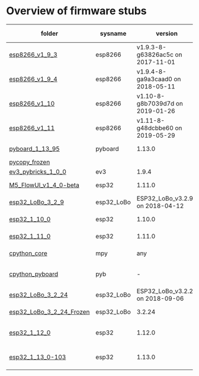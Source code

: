 # Overview of firmware stubs 

| folder | sysname | version | release | machine | # stubs | stubber version 
|--------|---------|---------|---------|---------|---------|----------------
| [esp8266_v1_9_3](C:\develop\MyPython\micropython-stubs\stubs\esp8266_v1_9_3\modules.json)| esp8266 | v1.9.3-8-g63826ac5c on 2017-11-01 | 2.0.0(5a875ba) | ESP module with ESP8266 | 57 | 1.1.2
| [esp8266_v1_9_4](C:\develop\MyPython\micropython-stubs\stubs\esp8266_v1_9_4\modules.json)| esp8266 | v1.9.4-8-ga9a3caad0 on 2018-05-11 | 2.2.0-dev(9422289) | ESP module with ESP8266 | 43 | 1.1.2
| [esp8266_v1_10](C:\develop\MyPython\micropython-stubs\stubs\esp8266_v1_10\modules.json)| esp8266 | v1.10-8-g8b7039d7d on 2019-01-26 | 2.2.0-dev(9422289) | ESP module with ESP8266 | 67 | 1.1.0
| [esp8266_v1_11](C:\develop\MyPython\micropython-stubs\stubs\esp8266_v1_11\modules.json)| esp8266 | v1.11-8-g48dcbbe60 on 2019-05-29 | 2.2.0-dev(9422289) | ESP module with ESP8266 | 65 | 1.1.0
| [pyboard_1_13_95](C:\develop\MyPython\micropython-stubs\stubs\pyboard_1_13_95\modules.json)| pyboard | 1.13.0 | 1.13.0 | PYBv1.1 with STM32F405RG | 47 | 1.3.4
| [pycopy_frozen](C:\develop\MyPython\micropython-stubs\stubs\pycopy_frozen\modules.json)|  |  |  |  | -2 | 
| [ev3_pybricks_1_0_0](C:\develop\MyPython\micropython-stubs\stubs\ev3_pybricks_1_0_0\modules.json)| ev3 | 1.9.4 | v1.0.0 | ev3 | 80 | 1.3.2
| [M5_FlowUI_v1_4_0-beta](C:\develop\MyPython\micropython-stubs\stubs\M5_FlowUI_v1_4_0-beta\modules.json)| esp32 | 1.11.0 | 1.11.0 | ESP32 module with ESP32 | 129 | 1.3.1
| [esp32_LoBo_3_2_9](C:\develop\MyPython\micropython-stubs\stubs\esp32_LoBo_3_2_9\modules.json)| esp32_LoBo | ESP32_LoBo_v3.2.9 on 2018-04-12 | 3.2.9 | ESP32 board with ESP32 | 68 | 1.1.2
| [esp32_1_10_0](C:\develop\MyPython\micropython-stubs\stubs\esp32_1_10_0\modules.json)| esp32 | 1.10.0 | 1.10.0 | ESP32 module with ESP32 | 65 | 1.3.2
| [esp32_1_11_0](C:\develop\MyPython\micropython-stubs\stubs\esp32_1_11_0\modules.json)| esp32 | 1.11.0 | 1.11.0 | ESP32 module with ESP32 | 65 | 1.3.2
| [cpython_core](C:\develop\MyPython\micropython-stubs\stubs\cpython_core\modules.json)| mpy | any | any | cpython core patchfiles | 22 | manual
| [cpython_pyboard](C:\develop\MyPython\micropython-stubs\stubs\cpython_pyboard\modules.json)| pyb | - | - | micropython-pyb by Daryl Schults | 1 | manual
| [esp32_LoBo_3_2_24](C:\develop\MyPython\micropython-stubs\stubs\esp32_LoBo_3_2_24\modules.json)| esp32_LoBo | ESP32_LoBo_v3.2.24 on 2018-09-06 | 3.2.24 | ESP32 board with ESP32 | 68 | 1.0.0
| [esp32_LoBo_3_2_24_Frozen](C:\develop\MyPython\micropython-stubs\stubs\esp32_LoBo_3_2_24_Frozen\modules.json)| esp32_LoBo | 3.2.24 | ? | included frozen modules | 0 | manual
| [esp32_1_12_0](C:\develop\MyPython\micropython-stubs\stubs\esp32_1_12_0\modules.json)| esp32 | 1.12.0 | 1.12.0 | ESP32 module (spiram) with ESP32 | 66 | 1.3.2
| [esp32_1_13_0-103](C:\develop\MyPython\micropython-stubs\stubs\esp32_1_13_0-103\modules.json)| esp32 | 1.13.0 | 1.13.0 | ESP32 module (spiram) with ESP32 | 70 | 1.3.4

